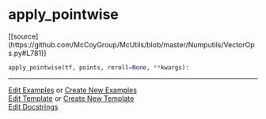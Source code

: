 # <a id="McUtils.Numputils.VectorOps.apply_pointwise">apply_pointwise</a>
<div class="docs-source-link" markdown="1">
[[source](https://github.com/McCoyGroup/McUtils/blob/master/Numputils/VectorOps.py#L781)]
</div>

```python
apply_pointwise(tf, points, reroll=None, **kwargs): 
```
 



___

[Edit Examples](https://github.com/McCoyGroup/McUtils/edit/gh-pages/ci/examples/McUtils/Numputils/VectorOps/apply_pointwise.md) or 
[Create New Examples](https://github.com/McCoyGroup/McUtils/new/gh-pages/?filename=ci/examples/McUtils/Numputils/VectorOps/apply_pointwise.md) <br/>
[Edit Template](https://github.com/McCoyGroup/McUtils/edit/gh-pages/ci/docs/McUtils/Numputils/VectorOps/apply_pointwise.md) or 
[Create New Template](https://github.com/McCoyGroup/McUtils/new/gh-pages/?filename=ci/docs/templates/McUtils/Numputils/VectorOps/apply_pointwise.md) <br/>
[Edit Docstrings](https://github.com/McCoyGroup/McUtils/edit/master/Numputils/VectorOps.py#L781?message=Update%20Docs)